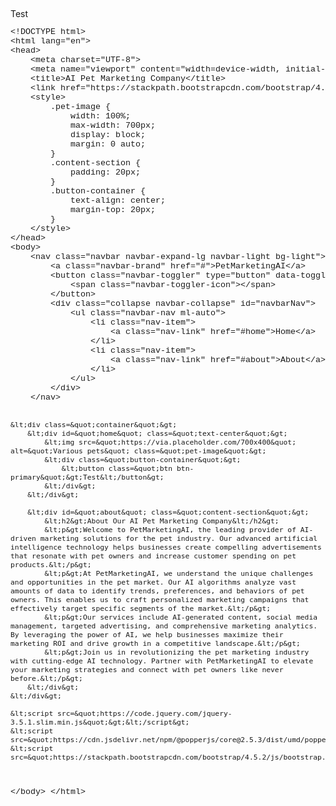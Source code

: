Test

<!DOCTYPE html>
<html>
<head>
	<meta http-equiv="content-type" content="text/html; charset=utf-8"/>
	<title></title>
	<meta name="generator" content="LibreOffice 7.4.7.2 (Linux)"/>
	<meta name="created" content="00:00:00"/>
	<meta name="changed" content="00:00:00"/>
	<style type="text/css">
		@page { size: 8.27in 11.69in; margin: 0.79in }
		p { line-height: 115%; margin-bottom: 0.1in; background: transparent }
		pre { font-family: "Liberation Mono", monospace; font-size: 10pt; background: transparent }
	</style>
</head>
<body lang="en-US" link="#000080" vlink="#800000" dir="ltr"><pre>&lt;!DOCTYPE html&gt;
&lt;html lang=&quot;en&quot;&gt;
&lt;head&gt;
    &lt;meta charset=&quot;UTF-8&quot;&gt;
    &lt;meta name=&quot;viewport&quot; content=&quot;width=device-width, initial-scale=1.0&quot;&gt;
    &lt;title&gt;AI Pet Marketing Company&lt;/title&gt;
    &lt;link href=&quot;https://stackpath.bootstrapcdn.com/bootstrap/4.5.2/css/bootstrap.min.css&quot; rel=&quot;stylesheet&quot;&gt;
    &lt;style&gt;
        .pet-image {
            width: 100%;
            max-width: 700px;
            display: block;
            margin: 0 auto;
        }
        .content-section {
            padding: 20px;
        }
        .button-container {
            text-align: center;
            margin-top: 20px;
        }
    &lt;/style&gt;
&lt;/head&gt;
&lt;body&gt;
    &lt;nav class=&quot;navbar navbar-expand-lg navbar-light bg-light&quot;&gt;
        &lt;a class=&quot;navbar-brand&quot; href=&quot;#&quot;&gt;PetMarketingAI&lt;/a&gt;
        &lt;button class=&quot;navbar-toggler&quot; type=&quot;button&quot; data-toggle=&quot;collapse&quot; data-target=&quot;#navbarNav&quot; aria-controls=&quot;navbarNav&quot; aria-expanded=&quot;false&quot; aria-label=&quot;Toggle navigation&quot;&gt;
            &lt;span class=&quot;navbar-toggler-icon&quot;&gt;&lt;/span&gt;
        &lt;/button&gt;
        &lt;div class=&quot;collapse navbar-collapse&quot; id=&quot;navbarNav&quot;&gt;
            &lt;ul class=&quot;navbar-nav ml-auto&quot;&gt;
                &lt;li class=&quot;nav-item&quot;&gt;
                    &lt;a class=&quot;nav-link&quot; href=&quot;#home&quot;&gt;Home&lt;/a&gt;
                &lt;/li&gt;
                &lt;li class=&quot;nav-item&quot;&gt;
                    &lt;a class=&quot;nav-link&quot; href=&quot;#about&quot;&gt;About&lt;/a&gt;
                &lt;/li&gt;
            &lt;/ul&gt;
        &lt;/div&gt;
    &lt;/nav&gt;

    &lt;div class=&quot;container&quot;&gt;
        &lt;div id=&quot;home&quot; class=&quot;text-center&quot;&gt;
            &lt;img src=&quot;https://via.placeholder.com/700x400&quot; alt=&quot;Various pets&quot; class=&quot;pet-image&quot;&gt;
            &lt;div class=&quot;button-container&quot;&gt;
                &lt;button class=&quot;btn btn-primary&quot;&gt;Test&lt;/button&gt;
            &lt;/div&gt;
        &lt;/div&gt;

        &lt;div id=&quot;about&quot; class=&quot;content-section&quot;&gt;
            &lt;h2&gt;About Our AI Pet Marketing Company&lt;/h2&gt;
            &lt;p&gt;Welcome to PetMarketingAI, the leading provider of AI-driven marketing solutions for the pet industry. Our advanced artificial intelligence technology helps businesses create compelling advertisements that resonate with pet owners and increase customer spending on pet products.&lt;/p&gt;
            &lt;p&gt;At PetMarketingAI, we understand the unique challenges and opportunities in the pet market. Our AI algorithms analyze vast amounts of data to identify trends, preferences, and behaviors of pet owners. This enables us to craft personalized marketing campaigns that effectively target specific segments of the market.&lt;/p&gt;
            &lt;p&gt;Our services include AI-generated content, social media management, targeted advertising, and comprehensive marketing analytics. By leveraging the power of AI, we help businesses maximize their marketing ROI and drive growth in a competitive landscape.&lt;/p&gt;
            &lt;p&gt;Join us in revolutionizing the pet marketing industry with cutting-edge AI technology. Partner with PetMarketingAI to elevate your marketing strategies and connect with pet owners like never before.&lt;/p&gt;
        &lt;/div&gt;
    &lt;/div&gt;

    &lt;script src=&quot;https://code.jquery.com/jquery-3.5.1.slim.min.js&quot;&gt;&lt;/script&gt;
    &lt;script src=&quot;https://cdn.jsdelivr.net/npm/@popperjs/core@2.5.3/dist/umd/popper.min.js&quot;&gt;&lt;/script&gt;
    &lt;script src=&quot;https://stackpath.bootstrapcdn.com/bootstrap/4.5.2/js/bootstrap.min.js&quot;&gt;&lt;/script&gt;
&lt;/body&gt;
&lt;/html&gt;</pre>
</body>
</html>
